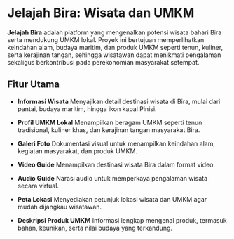 # Jelajah Bira: Wisata dan UMKM

**Jelajah Bira** adalah platform yang mengenalkan potensi wisata bahari Bira serta mendukung UMKM lokal. Proyek ini bertujuan memperlihatkan keindahan alam, budaya maritim, dan produk UMKM seperti tenun, kuliner, serta kerajinan tangan, sehingga wisatawan dapat menikmati pengalaman sekaligus berkontribusi pada perekonomian masyarakat setempat.

## Fitur Utama

- **Informasi Wisata**
  Menyajikan detail destinasi wisata di Bira, mulai dari pantai, budaya maritim, hingga ikon kapal Pinisi.

- **Profil UMKM Lokal**
  Menampilkan beragam UMKM seperti tenun tradisional, kuliner khas, dan kerajinan tangan masyarakat Bira.

- **Galeri Foto**
  Dokumentasi visual untuk menampilkan keindahan alam, kegiatan masyarakat, dan produk UMKM.

- **Video Guide**
  Menampilkan destinasi wisata Bira dalam format video.

- **Audio Guide**
  Narasi audio untuk memperkaya pengalaman wisata secara virtual.

- **Peta Lokasi**
  Menyediakan petunjuk lokasi wisata dan UMKM agar mudah dijangkau wisatawan.

- **Deskripsi Produk UMKM**
  Informasi lengkap mengenai produk, termasuk bahan, keunikan, serta nilai budaya yang terkandung.
